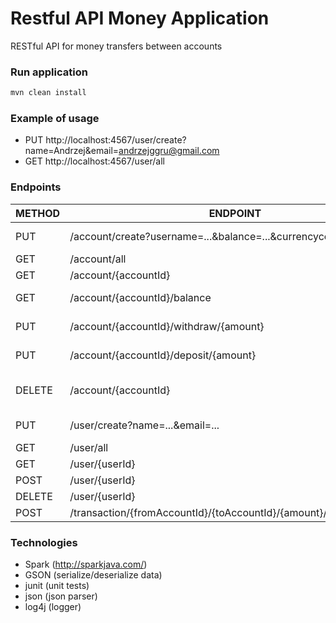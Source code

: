 # Restful API Money Application

RESTful API for money transfers between accounts


### Run application
```sh
mvn clean install
```

### Example of usage
- PUT http://localhost:4567/user/create?name=Andrzej&email=andrzejggru@gmail.com
- GET http://localhost:4567/user/all


### Endpoints

| METHOD | ENDPOINT | DESCRIPTION |
| -----------| ------ | ------ |
| PUT | /account/create?username=...&balance=...&currencycode=... | create a new account
| GET | /account/all | get accounts |
| GET | /account/{accountId} | get account |
| GET | /account/{accountId}/balance | get account balance |
| PUT | /account/{accountId}/withdraw/{amount} | withdraw from account |
| PUT | /account/{accountId}/deposit/{amount} | deposit to account |
| DELETE | /account/{accountId} | remove account by accountId |
| PUT | /user/create?name=...&email=... | create a new user |
| GET | /user/all | get users |
| GET | /user/{userId} | get user |
| POST | /user/{userId} | update user |
| DELETE | /user/{userId} | delete user |
| POST | /transaction/{fromAccountId}/{toAccountId}/{amount}/{currencycode} | transaction |


### Technologies
- Spark	(http://sparkjava.com/)
- GSON 	(serialize/deserialize data)
- junit	(unit tests)
- json	(json parser)
- log4j	(logger)
